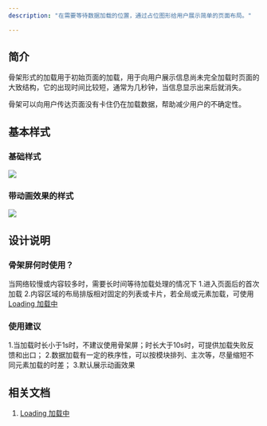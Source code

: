 ```yaml
---
description: "在需要等待数据加载的位置，通过占位图形给用户展示简单的页面布局。"

---
```


## 简介

⻣架形式的加载⽤于初始⻚⾯的加载，⽤于向⽤户展示信息尚未完全加载时页面的大致结构，它的出现时间⽐较短，通常为⼏秒钟，当信息显示出来后就消失。

⻣架可以向⽤户传达⻚⾯没有卡住仍在加载数据，帮助减少⽤户的不确定性。



## 基本样式

### 基础样式

![](https://www-s.ucloud.cn/2022/10/ace4334427a84d7a77db267c1bc63165_1665312113509.png)



### 带动画效果的样式

![](https://www-s.ucloud.cn/2022/10/be3bc3f0793eb56c44d73cbc96c799cd_1665311873114.gif)



## 设计说明

### 骨架屏何时使用？

当网络较慢或内容较多时，需要长时间等待加载处理的情况下
1.进入页面后的首次加载
2.内容区域的布局排版相对固定的列表或卡片，若全局或元素加载，可使用[Loading 加载中](/component/Loading/)

### 使用建议

1.当加载时长小于1s时，不建议使用骨架屏；时长大于10s时，可提供加载失败反馈和出口；
2.数据加载有一定的秩序性，可以按模块排列、主次等，尽量缩短不同元素加载的时差；
3.默认展示动画效果



## 相关文档

1. [Loading 加载中](/component/Loading/)